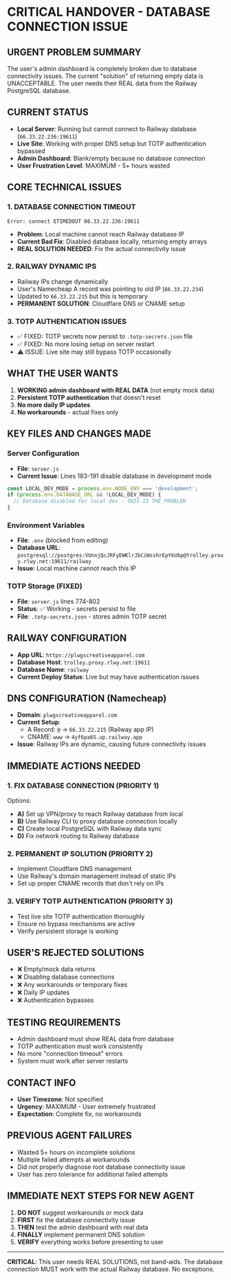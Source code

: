 # CRITICAL HANDOVER - DATABASE CONNECTION ISSUE

## URGENT PROBLEM SUMMARY
The user's admin dashboard is completely broken due to database connectivity issues. The current "solution" of returning empty data is UNACCEPTABLE. The user needs their REAL data from the Railway PostgreSQL database.

## CURRENT STATUS
- **Local Server**: Running but cannot connect to Railway database (`66.33.22.236:19611`)
- **Live Site**: Working with proper DNS setup but TOTP authentication bypassed
- **Admin Dashboard**: Blank/empty because no database connection
- **User Frustration Level**: MAXIMUM - 5+ hours wasted

## CORE TECHNICAL ISSUES

### 1. DATABASE CONNECTION TIMEOUT
```
Error: connect ETIMEDOUT 66.33.22.236:19611
```
- **Problem**: Local machine cannot reach Railway database IP
- **Current Bad Fix**: Disabled database locally, returning empty arrays
- **REAL SOLUTION NEEDED**: Fix the actual connectivity issue

### 2. RAILWAY DYNAMIC IPS
- Railway IPs change dynamically
- User's Namecheap A record was pointing to old IP (`66.33.22.234`)
- Updated to `66.33.22.215` but this is temporary
- **PERMANENT SOLUTION**: Cloudflare DNS or CNAME setup

### 3. TOTP AUTHENTICATION ISSUES
- ✅ FIXED: TOTP secrets now persist to `.totp-secrets.json` file
- ✅ FIXED: No more losing setup on server restart
- ⚠️ ISSUE: Live site may still bypass TOTP occasionally

## WHAT THE USER WANTS
1. **WORKING admin dashboard with REAL DATA** (not empty mock data)
2. **Persistent TOTP authentication** that doesn't reset
3. **No more daily IP updates** 
4. **No workarounds** - actual fixes only

## KEY FILES AND CHANGES MADE

### Server Configuration
- **File**: `server.js`
- **Current Issue**: Lines 183-191 disable database in development mode
```javascript
const LOCAL_DEV_MODE = process.env.NODE_ENV === 'development';
if (process.env.DATABASE_URL && !LOCAL_DEV_MODE) {
  // Database disabled for local dev - THIS IS THE PROBLEM
}
```

### Environment Variables
- **File**: `.env` (blocked from editing)
- **Database URL**: `postgresql://postgres:VUnnjQcJRFyEWKlrJbCiWsshrEpYkUbp@trolley.proxy.rlwy.net:19611/railway`
- **Issue**: Local machine cannot reach this IP

### TOTP Storage (FIXED)
- **File**: `server.js` lines 774-802
- **Status**: ✅ Working - secrets persist to file
- **File**: `.totp-secrets.json` - stores admin TOTP secret

## RAILWAY CONFIGURATION
- **App URL**: `https://plwgscreativeapparel.com`
- **Database Host**: `trolley.proxy.rlwy.net:19611`
- **Database Name**: `railway`
- **Current Deploy Status**: Live but may have authentication issues

## DNS CONFIGURATION (Namecheap)
- **Domain**: `plwgscreativeapparel.com`
- **Current Setup**: 
  - A Record: `@` → `66.33.22.215` (Railway app IP)
  - CNAME: `www` → `4yf6pa65.up.railway.app`
- **Issue**: Railway IPs are dynamic, causing future connectivity issues

## IMMEDIATE ACTIONS NEEDED

### 1. FIX DATABASE CONNECTION (PRIORITY 1)
Options:
- **A)** Set up VPN/proxy to reach Railway database from local
- **B)** Use Railway CLI to proxy database connection locally
- **C)** Create local PostgreSQL with Railway data sync
- **D)** Fix network routing to Railway database

### 2. PERMANENT IP SOLUTION (PRIORITY 2)
- Implement Cloudflare DNS management
- Use Railway's domain management instead of static IPs
- Set up proper CNAME records that don't rely on IPs

### 3. VERIFY TOTP AUTHENTICATION (PRIORITY 3)
- Test live site TOTP authentication thoroughly
- Ensure no bypass mechanisms are active
- Verify persistent storage is working

## USER'S REJECTED SOLUTIONS
- ❌ Empty/mock data returns
- ❌ Disabling database connections
- ❌ Any workarounds or temporary fixes
- ❌ Daily IP updates
- ❌ Authentication bypasses

## TESTING REQUIREMENTS
- Admin dashboard must show REAL data from database
- TOTP authentication must work consistently
- No more "connection timeout" errors
- System must work after server restarts

## CONTACT INFO
- **User Timezone**: Not specified
- **Urgency**: MAXIMUM - User extremely frustrated
- **Expectation**: Complete fix, no workarounds

## PREVIOUS AGENT FAILURES
- Wasted 5+ hours on incomplete solutions
- Multiple failed attempts at workarounds
- Did not properly diagnose root database connectivity issue
- User has zero tolerance for additional failed attempts

## IMMEDIATE NEXT STEPS FOR NEW AGENT
1. **DO NOT** suggest workarounds or mock data
2. **FIRST** fix the database connectivity issue
3. **THEN** test the admin dashboard with real data
4. **FINALLY** implement permanent DNS solution
5. **VERIFY** everything works before presenting to user

---

**CRITICAL**: This user needs REAL SOLUTIONS, not band-aids. The database connection MUST work with the actual Railway database. No exceptions.
